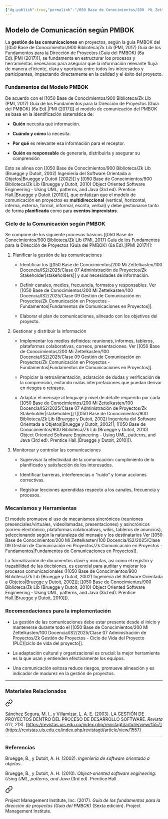 ```yaml
---
{"dg-publish":true,"permalink":"/050 Base de Conocimientos/200  Mi Zettelkasten/100 Docencia/IS2/2025/Clase 09 Gestión de Comunicación en Proyectos/Zk Comunicación en Proyectos - Modelo de Comunicación según PMBOK/","tags":["#definir"]}
---
```


## Modelo de Comunicación según PMBOK

La **gestión de las comunicaciones** en proyectos, según la guía PMBOK del [[050 Base de Conocimientos/900 Biblioteca/Zk Lib (PMI, 2017) Guía de los Fundamentos para la Dirección de Proyectos (Guía del PMBOK) (6a Ed).\|PMI (2017)]], se fundamenta en estructurar los procesos y herramientas necesarios para asegurar que la información relevante fluya de manera eficiente, clara y oportuna entre todos los interesados y participantes, impactando directamente en la calidad y el éxito del proyecto.

### Fundamentos del Modelo PMBOK

De acuerdo con el [[050 Base de Conocimientos/900 Biblioteca/Zk Lib (PMI, 2017) Guía de los Fundamentos para la Dirección de Proyectos (Guía del PMBOK) (6a Ed).\|PMI (2017)]] el modelo de comunicación del PMBOK se basa en la identificación sistemática de:

- **Quién** necesita qué información.

- **Cuándo y cómo** la necesita.

- **Por qué** es relevante esa información para el receptor.

- **Quién es responsable** de generarla, distribuirla y asegurar su comprensión 

Esto se alinea con [[050 Base de Conocimientos/900 Biblioteca/Zk Lib (Bruegge y Dutoit, 2002) Ingeniería del Software Orientada a Objetos\|Bruegge y Dutoit (2002)]] y [[050 Base de Conocimientos/900 Biblioteca/Zk Lib (Bruegge y Dutoit, 2010) Object Oriented Software Engineering -  Using UML, patterns, and Java (3rd ed). Prentice Hall.\|Bruegge y Dutoit (2010)]], que enfatizan que el modelo de  comunicación en proyectos es **multidireccional** (vertical, horizontal, interna, externa, formal, informal, escrita, verbal) y debe gestionarse tanto de forma **planificada** como para **eventos imprevistos**.

### Ciclo de la Comunicación según PMBOK

Se compone de los siguiente procesos básicos [[050 Base de Conocimientos/900 Biblioteca/Zk Lib (PMI, 2017) Guía de los Fundamentos para la Dirección de Proyectos (Guía del PMBOK) (6a Ed).\|(PMI 2017)]]:

1. Planificar la gestión de las comunicaciones
	- Identificar los [[050 Base de Conocimientos/200  Mi Zettelkasten/100 Docencia/IS2/2025/Clase 07 Administración de Proyectos/Zk Stakeholder\|stakeholders]] y sus necesidades de información.
	
	- Definir canales, medios, frecuencia, formatos y responsables. Ver [[050 Base de Conocimientos/200  Mi Zettelkasten/100 Docencia/IS2/2025/Clase 09 Gestión de Comunicación en Proyectos/Zk Comunicación en Proyectos - Fundamentos\|Fundamentos de Comunicaciones en Proyectos]].
	
	- Elaborar el plan de comunicaciones, alineado con los objetivos del proyecto.

2. Gestionar y distribuir la información

	- Implementar los medios definidos: reuniones, informes, tableros, plataformas colaborativas, correos, presentaciones. Ver [[050 Base de Conocimientos/200  Mi Zettelkasten/100 Docencia/IS2/2025/Clase 09 Gestión de Comunicación en Proyectos/Zk Comunicación en Proyectos - Fundamentos\|Fundamentos de Comunicaciones en Proyectos]].
	    
	- Propiciar la retroalimentación, aclaración de dudas y verificación de la comprensión, evitando malas interpretaciones que puedan derivar en riesgos o retrasos.
	    
	- Adaptar el mensaje al lenguaje y nivel de detalle requerido por cada [[050 Base de Conocimientos/200  Mi Zettelkasten/100 Docencia/IS2/2025/Clase 07 Administración de Proyectos/Zk Stakeholder\|stakeholder]] ([[050 Base de Conocimientos/900 Biblioteca/Zk Lib (Bruegge y Dutoit, 2002) Ingeniería del Software Orientada a Objetos\|Bruegge y Dutoit, 2002]]; [[050 Base de Conocimientos/900 Biblioteca/Zk Lib (Bruegge y Dutoit, 2010) Object Oriented Software Engineering -  Using UML, patterns, and Java (3rd ed). Prentice Hall.\|Bruegge y Dutoit, 2010]]).


3. Monitorear y controlar las comunicaciones

	- Supervisar la efectividad de la comunicación: cumplimiento de lo planificado y satisfacción de los interesados.
	    
	- Identificar barreras, interferencias o “ruido” y tomar acciones correctivas.
	    
	- Registrar lecciones aprendidas respecto a los canales, frecuencia y procesos.

### Mecanismos y Herramientas

El modelo promueve el uso de mecanismos sincrónicos (reuniones presenciales/virtuales, videollamadas, presentaciones) y asincrónicos (correo electrónico, plataformas colaborativas, wikis, tableros de anuncios), seleccionando según la naturaleza del mensaje y los destinatarios Ver [[050 Base de Conocimientos/200  Mi Zettelkasten/100 Docencia/IS2/2025/Clase 09 Gestión de Comunicación en Proyectos/Zk Comunicación en Proyectos - Fundamentos\|Fundamentos de Comunicaciones en Proyectos]].

La formalización de documentos clave y minutas, así como el registro y trazabilidad de las decisiones, es esencial para auditar y mejorar los procesos comunicacionales ([[050 Base de Conocimientos/900 Biblioteca/Zk Lib (Bruegge y Dutoit, 2002) Ingeniería del Software Orientada a Objetos\|Bruegge y Dutoit, 2002]]; [[050 Base de Conocimientos/900 Biblioteca/Zk Lib (Bruegge y Dutoit, 2010) Object Oriented Software Engineering -  Using UML, patterns, and Java (3rd ed). Prentice Hall.\|Bruegge y Dutoit, 2010]]).

### Recomendaciones para la implementación

- La gestión de las comunicaciones debe estar presente desde el inicio y mantenerse durante todo el [[050 Base de Conocimientos/200  Mi Zettelkasten/100 Docencia/IS2/2025/Clase 07 Administración de Proyectos/Zk Gestión de Proyectos - Ciclo de Vida del Proyecto (PLC)\|ciclo de vida del proyecto]].
    
- La adaptación cultural y organizacional es crucial: la mejor herramienta es la que usan y entienden efectivamente los equipos.
    
- Una comunicación exitosa reduce riesgos, promueve alineación y es indicador de madurez en la gestión de proyectos.

---
### Materiales Relacionados


<div class="transclusion internal-embed is-loaded"><a class="markdown-embed-link" href="/050 Base de Conocimientos/900 Biblioteca/Zk Lit (Sánchez Segura, y Villamizar, 2003) La Gestión de Proyectos Dentro del Proceso de Desarrollo Software/#4c9ea5" aria-label="Open link"><svg xmlns="http://www.w3.org/2000/svg" width="24" height="24" viewBox="0 0 24 24" fill="none" stroke="currentColor" stroke-width="2" stroke-linecap="round" stroke-linejoin="round" class="svg-icon lucide-link"><path d="M10 13a5 5 0 0 0 7.54.54l3-3a5 5 0 0 0-7.07-7.07l-1.72 1.71"></path><path d="M14 11a5 5 0 0 0-7.54-.54l-3 3a5 5 0 0 0 7.07 7.07l1.71-1.71"></path></svg></a><div class="markdown-embed">



Sánchez Segura, M. I., y Villamizar, L. A. E. (2003). LA GESTIÓN DE PROYECTOS DENTRO DEL PROCESO DE DESARROLLO SOFTWARE. _Revista GTI_, _2_(3). [https://revistas.uis.edu.co/index.php/revistagti/article/view/1557](https://revistas.uis.edu.co/index.php/revistagti/article/view/1557) 

</div></div>


---
### Referencias

<div class="transclusion internal-embed is-loaded"><div class="markdown-embed">



Bruegge, B., y Dutoit, A. H. (2002). _Ingeniería de software orientado a objetos_. 

</div></div>


<div class="transclusion internal-embed is-loaded"><div class="markdown-embed">



Bruegge, B., y Dutoit, A. H. (2010). _Object-oriented software engineering: Using UML, patterns, and Java_ (3rd ed). Prentice Hall. 

</div></div>


<div class="transclusion internal-embed is-loaded"><a class="markdown-embed-link" href="/050 Base de Conocimientos/900 Biblioteca/Zk Lib (PMI, 2017) Guía de los Fundamentos para la Dirección de Proyectos (Guía del PMBOK) (6a Ed)./#ffc1bd" aria-label="Open link"><svg xmlns="http://www.w3.org/2000/svg" width="24" height="24" viewBox="0 0 24 24" fill="none" stroke="currentColor" stroke-width="2" stroke-linecap="round" stroke-linejoin="round" class="svg-icon lucide-link"><path d="M10 13a5 5 0 0 0 7.54.54l3-3a5 5 0 0 0-7.07-7.07l-1.72 1.71"></path><path d="M14 11a5 5 0 0 0-7.54-.54l-3 3a5 5 0 0 0 7.07 7.07l1.71-1.71"></path></svg></a><div class="markdown-embed">



Project Management Institute, Inc. (2017). _Guía de los fundamentos para la dirección de proyectos (Guía del PMBOK)_ (Sexta edición). Project Management Institute. 

</div></div>

